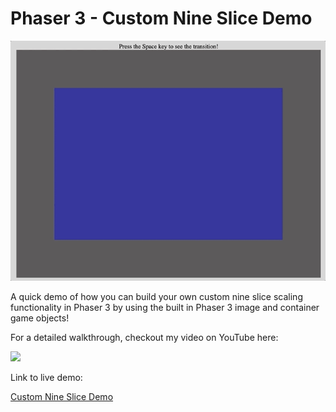 # Phaser 3 - Custom Nine Slice Demo

![demo](docs/example.gif)

A quick demo of how you can build your own custom nine slice scaling functionality in Phaser 3 by using the built in Phaser 3 image and container game objects!

For a detailed walkthrough, checkout my video on YouTube here:

[<img src="https://i.ytimg.com/vi/jZtVciBkxjU/hqdefault.jpg">](https://youtu.be/jZtVciBkxjU 'Phaser 3 Mastery: Effortless Fade-In and Fade-Out Scene Transitions')

Link to live demo:

[Custom Nine Slice Demo](https://devshareacademy.github.io/code-examples-from-my-video-content/phaser-3/simple-scene-transitions/index.html)
